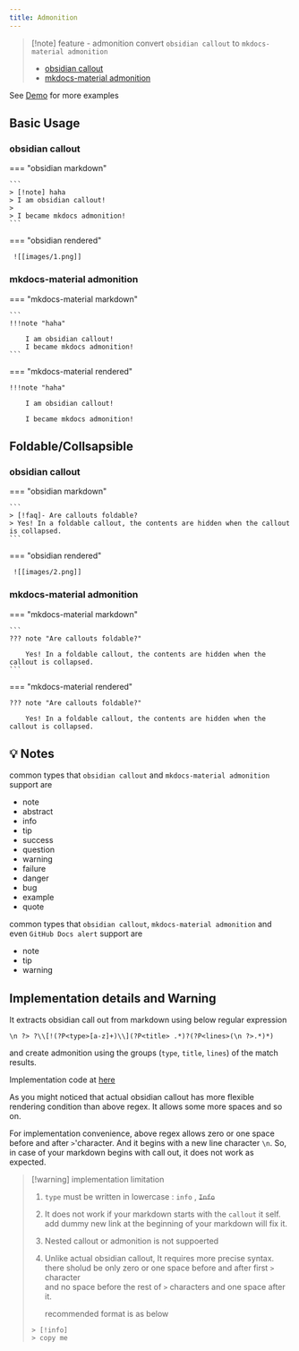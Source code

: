 ```yaml
---
title: Admonition
---
```

  
> [!note]  feature - admonition
> convert `obsidian callout` to `mkdocs-material admonition`
> 
> - [obsidian callout](https://help.obsidian.md/Editing+and+formatting/Callouts)
> - [mkdocs-material admonition](https://squidfunk.github.io/mkdocs-material/reference/admonitions/)

See [Demo](demo) for more examples
## Basic Usage

###  obsidian callout

=== "obsidian markdown"

    ```
    > [!note] haha
    > I am obsidian callout!
    > 
    > I became mkdocs admonition!
    ```

=== "obsidian rendered"

     ![[images/1.png]]


### mkdocs-material admonition

=== "mkdocs-material markdown"

    ```
    !!!note "haha"
    
        I am obsidian callout!
        I became mkdocs admonition!
    ```

=== "mkdocs-material rendered"

    !!!note "haha"
    
        I am obsidian callout!
        
        I became mkdocs admonition!



## Foldable/Collsapsible

###  obsidian callout

=== "obsidian markdown"

    ```
    > [!faq]- Are callouts foldable? 
    > Yes! In a foldable callout, the contents are hidden when the callout is collapsed.
    ```

=== "obsidian rendered"

     ![[images/2.png]]

### mkdocs-material admonition

=== "mkdocs-material markdown"

    ```
    ??? note "Are callouts foldable?"
    
        Yes! In a foldable callout, the contents are hidden when the callout is collapsed.
    ```

=== "mkdocs-material rendered"

    ??? note "Are callouts foldable?"
    
        Yes! In a foldable callout, the contents are hidden when the callout is collapsed.


## 💡 Notes

common types that `obsidian callout` and `mkdocs-material admonition` support are

-   note
-   abstract
-   info
-   tip
-   success
-   question
-   warning
-   failure
-   danger
-   bug
-   example
-   quote

common types that `obsidian callout`, `mkdocs-material admonition` and even `GitHub Docs alert` support are

- note
- tip
- warning

## Implementation details and Warning

It extracts obsidian call out from markdown using below regular expression 

```
\n ?> ?\\[!(?P<type>[a-z]+)\\](?P<title> .*)?(?P<lines>(\n ?>.*)*)
```

and create admonition using the groups (`type`, `title`, `lines`) of the match results.

Implementation code at [here](https://github.com/ndy2/mkdocs-obsidian-support-plugin/blob/main/obsidian_support/conversion/admonition.py)

As you might noticed that actual obsidian callout has more flexible rendering condition than above regex.  It allows some more spaces and so on.

For implementation convenience, above regex allows zero or one space before and after `>`'character. And it begins with a new line character `\n`. So, in case of your markdown begins with call out, it does not work as expected.

 > [!warning] implementation limitation
> 1. `type` must be written in lowercase : `info` , ~~`Info`~~
>    
> 2. It does not work if your markdown starts with the `callout` it self.  add dummy new link at the beginning of your markdown will fix it.
>    
> 3. Nested callout or admonition is not suppoerted
> 
> 4. Unlike actual obsidian callout, It requires more precise syntax. <br>
>    there sholud be only zero or one space before and after first  `>` character <br>
>    and no space before the rest of `>` characters and one space after it.
>    
>    recommended format is as below
> ```text
> > [!info]
> > copy me 
> ```


